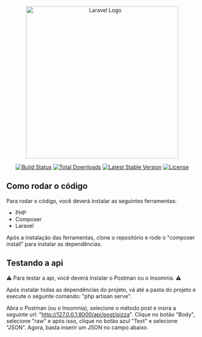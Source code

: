 <p align="center"><a href="https://laravel.com" target="_blank"><img src="https://raw.githubusercontent.com/laravel/art/master/logo-lockup/5%20SVG/2%20CMYK/1%20Full%20Color/laravel-logolockup-cmyk-red.svg" width="400" alt="Laravel Logo"></a></p>

<p align="center">
<a href="https://github.com/laravel/framework/actions"><img src="https://github.com/laravel/framework/workflows/tests/badge.svg" alt="Build Status"></a>
<a href="https://packagist.org/packages/laravel/framework"><img src="https://img.shields.io/packagist/dt/laravel/framework" alt="Total Downloads"></a>
<a href="https://packagist.org/packages/laravel/framework"><img src="https://img.shields.io/packagist/v/laravel/framework" alt="Latest Stable Version"></a>
<a href="https://packagist.org/packages/laravel/framework"><img src="https://img.shields.io/packagist/l/laravel/framework" alt="License"></a>
</p>

## Como rodar o código

Para rodar o código, você deverá instalar as seguintes ferramentas: 

- PHP
- Composer
- Laravel

Após a instalação das ferramentas, clone o repositório e rode o "composer install" para instalar as dependências.

## Testando a api

⚠️ Para testar a api, você deverá instalar o Postman ou o Insomnia. ⚠️

Após instalar todas as dependências do projeto, vá até a pasta do projeto e execute o seguinte comando: "php artisan serve". 

Abra o Postman (ou o Insomnia), selecione o método post e insira a seguinte url: "http://127.0.0.1:8000/api/post/pizza". Clique no botão "Body", selecione "raw" e após isso, clique no botão azul "Text" e selecione "JSON". Agora, basta inserir um JSON no campo abaixo.
